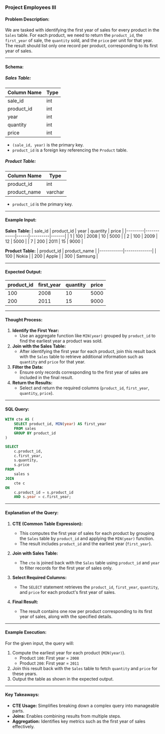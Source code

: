 ### Project Employees III

#### Problem Description:
We are tasked with identifying the first year of sales for every product in the `Sales` table. For each product, we need to return the `product_id`, the `first_year` of sale, the `quantity` sold, and the `price` per unit for that year. The result should list only one record per product, corresponding to its first year of sales. 

---

#### Schema:

##### Sales Table:
| Column Name | Type  |
|-------------|-------|
| sale_id     | int   |
| product_id  | int   |
| year        | int   |
| quantity    | int   |
| price       | int   |

- `(sale_id, year)` is the primary key.
- `product_id` is a foreign key referencing the `Product` table.

##### Product Table:
| Column Name  | Type    |
|--------------|---------|
| product_id   | int     |
| product_name | varchar |

- `product_id` is the primary key.

---

#### Example Input:

**Sales Table:**
| sale_id | product_id | year | quantity | price |
|---------|------------|------|----------|-------|
| 1       | 100        | 2008 | 10       | 5000  |
| 2       | 100        | 2009 | 12       | 5000  |
| 7       | 200        | 2011 | 15       | 9000  |

**Product Table:**
| product_id | product_name |
|------------|--------------|
| 100        | Nokia        |
| 200        | Apple        |
| 300        | Samsung      |

---

#### Expected Output:
| product_id | first_year | quantity | price |
|------------|------------|----------|-------|
| 100        | 2008       | 10       | 5000  |
| 200        | 2011       | 15       | 9000  |

---

#### Thought Process:
1. **Identify the First Year:**
   - Use an aggregate function like `MIN(year)` grouped by `product_id` to find the earliest year a product was sold.
2. **Join with the Sales Table:**
   - After identifying the first year for each product, join this result back with the `Sales` table to retrieve additional information such as `quantity` and `price` for that year.
3. **Filter the Data:**
   - Ensure only records corresponding to the first year of sales are included in the final result.
4. **Return the Results:**
   - Select and return the required columns (`product_id`, `first_year`, `quantity`, `price`).

---

#### SQL Query:

```sql
WITH cte AS (
    SELECT product_id, MIN(year) AS first_year
    FROM sales
    GROUP BY product_id
)

SELECT 
    c.product_id, 
    c.first_year, 
    s.quantity, 
    s.price
FROM 
    sales s
JOIN 
    cte c 
ON 
    c.product_id = s.product_id
    AND s.year = c.first_year;
```

---

#### Explanation of the Query:
1. **CTE (Common Table Expression):**
   - This computes the first year of sales for each product by grouping the `Sales` table by `product_id` and applying the `MIN(year)` function.
   - The result includes `product_id` and the earliest year (`first_year`).

2. **Join with Sales Table:**
   - The `cte` is joined back with the `Sales` table using `product_id` and `year` to filter records for the first year of sales only.

3. **Select Required Columns:**
   - The `SELECT` statement retrieves the `product_id`, `first_year`, `quantity`, and `price` for each product's first year of sales.

4. **Final Result:**
   - The result contains one row per product corresponding to its first year of sales, along with the specified details.

---

#### Example Execution:

For the given input, the query will:
1. Compute the earliest year for each product (`MIN(year)`).
   - Product `100`: First year = `2008`
   - Product `200`: First year = `2011`
2. Join this result back with the `Sales` table to fetch `quantity` and `price` for these years.
3. Output the table as shown in the expected output.

---

#### Key Takeaways:
- **CTE Usage:** Simplifies breaking down a complex query into manageable parts.
- **Joins:** Enables combining results from multiple steps.
- **Aggregation:** Identifies key metrics such as the first year of sales effectively.
